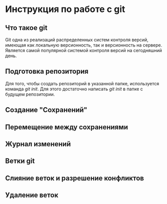 # Инструкция по работе с git

## Что такое git
Git одна из реализаций распределенных систем контроля версий, имеющая как локальную версионность, так и версионность на сервере. Является самой популярной системой контроля версий на сегодняшний день.


## Подготовка репозитория
Для того, чтобы создать репозиторий в указанной папке, используется команда *git init*. Для этого достаточно написать *git init* в папке с будущем репозитории.

## Создание "Сохранений"

## Перемещение между сохранениями

## Журнал изменений

## Ветки git

## Слияние веток и разрешение конфликтов

## Удаление веток